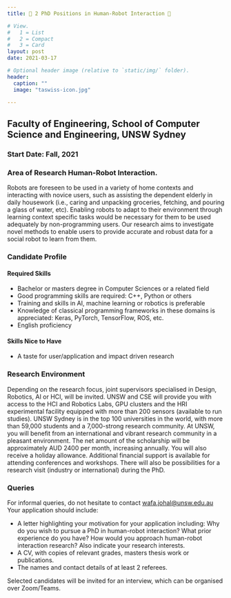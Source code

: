 ```yaml
---
title: 📣 2 PhD Positions in Human-Robot Interaction 🤖

# View.
#   1 = List
#   2 = Compact
#   3 = Card
layout: post
date: 2021-03-17

# Optional header image (relative to `static/img/` folder).
header:
  caption: ""
  image: "taswiss-icon.jpg"

---
```





## Faculty of Engineering, School of Computer Science and Engineering, UNSW Sydney

### Start Date: Fall, 2021

### Area of Research Human-Robot Interaction.
Robots are foreseen to be used in a variety of home contexts and interacting with novice users, such as assisting the dependent elderly in daily housework (i.e., caring and unpacking groceries, fetching, and pouring a glass of water, etc). Enabling robots to adapt to their environment through learning context specific tasks would be necessary for them to be used adequately by non-programming users. Our research aims to investigate novel methods to enable users to provide accurate and robust data for a social robot to learn from them.

### Candidate Profile
#### Required Skills

- Bachelor or masters degree in Computer Sciences or a related field 
- Good programming skills are required: C++, Python or others
- Training and skills in AI, machine learning or robotics is preferable
- Knowledge of classical programming frameworks in these domains is appreciated: Keras, PyTorch, TensorFlow, ROS, etc.
- English proficiency

#### Skills Nice to Have

- A taste for user/application and impact driven research
 
### Research Environment
Depending on the research focus, joint supervisors specialised in Design, Robotics, AI or HCI, will be invited. UNSW and CSE will provide you with access to the HCI and Robotics Labs, GPU clusters and the HRI experimental facility equipped with more than 200 sensors (available to run studies). UNSW Sydney is in the top 100 universities in the world, with more than 59,000 students and a 7,000-strong research community. At UNSW, you will benefit from an international and vibrant research community in a pleasant environment.
The net amount of the scholarship will be approximately AUD 2400 per month, increasing annually. You will also receive a holiday allowance. Additional financial support is available for attending conferences and workshops. There will also be possibilities for a research visit (industry or international) during the PhD.

### Queries
For informal queries, do not hesitate to contact wafa.johal@unsw.edu.au  
Your application should include:
- A letter highlighting your motivation for your application including: Why do you wish to pursue a PhD in human-robot interaction? What prior experience do you have? How would you approach human-robot interaction research? Also indicate your research interests.
- A CV, with copies of relevant grades, masters thesis work or publications.
- The names and contact details of at least 2 referees.


Selected candidates will be invited for an interview, which can be organised over Zoom/Teams.

